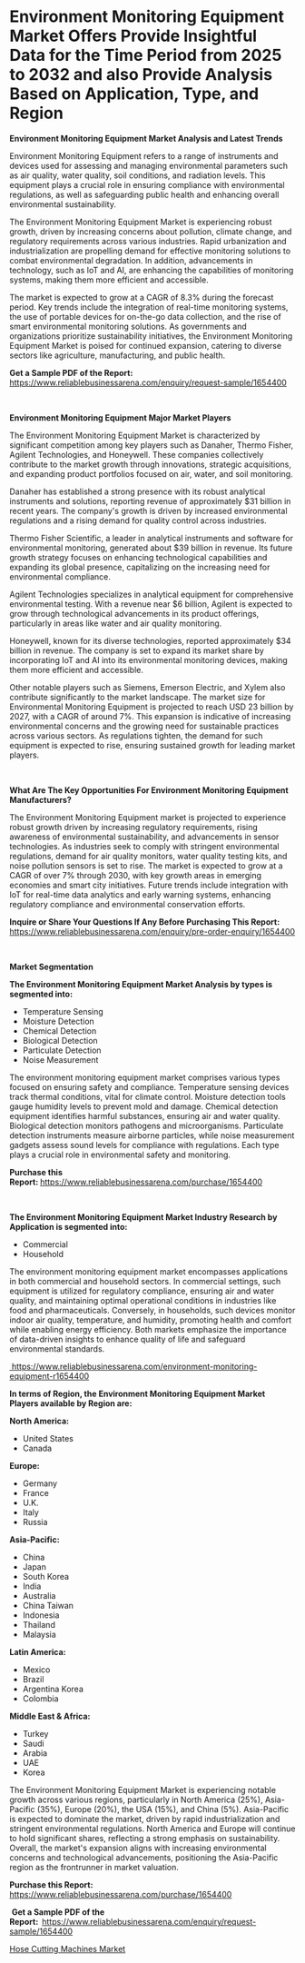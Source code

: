 <p><h1>Environment Monitoring Equipment Market Offers Provide Insightful Data for the Time Period from 2025 to 2032 and also Provide Analysis Based on Application, Type, and Region</h1></p><p><strong>Environment Monitoring Equipment Market Analysis and Latest Trends</strong></p>
<p><p>Environment Monitoring Equipment refers to a range of instruments and devices used for assessing and managing environmental parameters such as air quality, water quality, soil conditions, and radiation levels. This equipment plays a crucial role in ensuring compliance with environmental regulations, as well as safeguarding public health and enhancing overall environmental sustainability.</p><p>The Environment Monitoring Equipment Market is experiencing robust growth, driven by increasing concerns about pollution, climate change, and regulatory requirements across various industries. Rapid urbanization and industrialization are propelling demand for effective monitoring solutions to combat environmental degradation. In addition, advancements in technology, such as IoT and AI, are enhancing the capabilities of monitoring systems, making them more efficient and accessible.</p><p>The market is expected to grow at a CAGR of 8.3% during the forecast period. Key trends include the integration of real-time monitoring systems, the use of portable devices for on-the-go data collection, and the rise of smart environmental monitoring solutions. As governments and organizations prioritize sustainability initiatives, the Environment Monitoring Equipment Market is poised for continued expansion, catering to diverse sectors like agriculture, manufacturing, and public health.</p></p>
<p><strong>Get a Sample PDF of the Report:&nbsp;</strong> <a href="https://www.reliablebusinessarena.com/enquiry/request-sample/1654400?utm_campaign=2339&utm_medium=2&utm_source=Github&utm_content=ia&utm_term=23022025&utm_id=environment-monitoring-equipment">https://www.reliablebusinessarena.com/enquiry/request-sample/1654400</a></p>
<p>&nbsp;</p>
<p><strong>Environment Monitoring Equipment Major Market Players</strong></p>
<p><p>The Environment Monitoring Equipment Market is characterized by significant competition among key players such as Danaher, Thermo Fisher, Agilent Technologies, and Honeywell. These companies collectively contribute to the market growth through innovations, strategic acquisitions, and expanding product portfolios focused on air, water, and soil monitoring.</p><p>Danaher has established a strong presence with its robust analytical instruments and solutions, reporting revenue of approximately $31 billion in recent years. The company's growth is driven by increased environmental regulations and a rising demand for quality control across industries.</p><p>Thermo Fisher Scientific, a leader in analytical instruments and software for environmental monitoring, generated about $39 billion in revenue. Its future growth strategy focuses on enhancing technological capabilities and expanding its global presence, capitalizing on the increasing need for environmental compliance.</p><p>Agilent Technologies specializes in analytical equipment for comprehensive environmental testing. With a revenue near $6 billion, Agilent is expected to grow through technological advancements in its product offerings, particularly in areas like water and air quality monitoring.</p><p>Honeywell, known for its diverse technologies, reported approximately $34 billion in revenue. The company is set to expand its market share by incorporating IoT and AI into its environmental monitoring devices, making them more efficient and accessible.</p><p>Other notable players such as Siemens, Emerson Electric, and Xylem also contribute significantly to the market landscape. The market size for Environmental Monitoring Equipment is projected to reach USD 23 billion by 2027, with a CAGR of around 7%. This expansion is indicative of increasing environmental concerns and the growing need for sustainable practices across various sectors. As regulations tighten, the demand for such equipment is expected to rise, ensuring sustained growth for leading market players.</p></p>
<p>&nbsp;</p>
<p><strong>What Are The Key Opportunities For Environment Monitoring Equipment Manufacturers?</strong></p>
<p><p>The Environment Monitoring Equipment market is projected to experience robust growth driven by increasing regulatory requirements, rising awareness of environmental sustainability, and advancements in sensor technologies. As industries seek to comply with stringent environmental regulations, demand for air quality monitors, water quality testing kits, and noise pollution sensors is set to rise. The market is expected to grow at a CAGR of over 7% through 2030, with key growth areas in emerging economies and smart city initiatives. Future trends include integration with IoT for real-time data analytics and early warning systems, enhancing regulatory compliance and environmental conservation efforts.</p></p>
<p><strong>Inquire or Share Your Questions If Any Before Purchasing This Report:</strong> <a href="https://www.reliablebusinessarena.com/enquiry/pre-order-enquiry/1654400?utm_campaign=2339&utm_medium=2&utm_source=Github&utm_content=ia&utm_term=23022025&utm_id=environment-monitoring-equipment">https://www.reliablebusinessarena.com/enquiry/pre-order-enquiry/1654400</a></p>
<p>&nbsp;</p>
<p><strong>Market Segmentation</strong></p>
<p><strong>The Environment Monitoring Equipment Market Analysis by types is segmented into:</strong></p>
<p><ul><li>Temperature Sensing</li><li>Moisture Detection</li><li>Chemical Detection</li><li>Biological Detection</li><li>Particulate Detection</li><li>Noise Measurement</li></ul></p>
<p><p>The environment monitoring equipment market comprises various types focused on ensuring safety and compliance. Temperature sensing devices track thermal conditions, vital for climate control. Moisture detection tools gauge humidity levels to prevent mold and damage. Chemical detection equipment identifies harmful substances, ensuring air and water quality. Biological detection monitors pathogens and microorganisms. Particulate detection instruments measure airborne particles, while noise measurement gadgets assess sound levels for compliance with regulations. Each type plays a crucial role in environmental safety and monitoring.</p></p>
<p><strong>Purchase this Report:&nbsp;</strong><a href="https://www.reliablebusinessarena.com/purchase/1654400?utm_campaign=2339&utm_medium=2&utm_source=Github&utm_content=ia&utm_term=23022025&utm_id=environment-monitoring-equipment">https://www.reliablebusinessarena.com/purchase/1654400</a></p>
<p>&nbsp;</p>
<p><strong>The Environment Monitoring Equipment Market Industry Research by Application is segmented into:</strong></p>
<p><ul><li>Commercial</li><li>Household</li></ul></p>
<p><p>The environment monitoring equipment market encompasses applications in both commercial and household sectors. In commercial settings, such equipment is utilized for regulatory compliance, ensuring air and water quality, and maintaining optimal operational conditions in industries like food and pharmaceuticals. Conversely, in households, such devices monitor indoor air quality, temperature, and humidity, promoting health and comfort while enabling energy efficiency. Both markets emphasize the importance of data-driven insights to enhance quality of life and safeguard environmental standards.</p></p>
<p><a href="https://www.reliablebusinessarena.com/environment-monitoring-equipment-r1654400?utm_campaign=2339&utm_medium=2&utm_source=Github&utm_content=ia&utm_term=23022025&utm_id=environment-monitoring-equipment">&nbsp;https://www.reliablebusinessarena.com/environment-monitoring-equipment-r1654400</a></p>
<p><strong>In terms of Region, the Environment Monitoring Equipment Market Players available by Region are:</strong></p>
<p>
    <p> <strong> North America: </strong>
        <ul>
            <li>United States</li>
            <li>Canada</li>
        </ul>
        </p> 
    <p> <strong> Europe: </strong>
        <ul>
            <li>Germany</li>
            <li>France</li>
            <li>U.K.</li>
            <li>Italy</li>
            <li>Russia</li>
        </ul>
        </p> 
    <p> <strong> Asia-Pacific: </strong>
        <ul>
            <li>China</li>
            <li>Japan</li>
            <li>South Korea</li>
            <li>India</li>
            <li>Australia</li>
            <li>China Taiwan</li>
            <li>Indonesia</li>
            <li>Thailand</li>
            <li>Malaysia</li>
        </ul>
        </p> 
    <p> <strong> Latin America: </strong>
        <ul>
            <li>Mexico</li>
            <li>Brazil</li>
            <li>Argentina Korea</li>
            <li>Colombia</li>
        </ul>
        </p> 
    <p> <strong> Middle East & Africa: </strong>
        <ul>
            <li>Turkey</li>
            <li>Saudi</li>
            <li>Arabia</li>
            <li>UAE</li>
            <li>Korea</li>
        </ul>
    </p>
    </p>
<p><p>The Environment Monitoring Equipment Market is experiencing notable growth across various regions, particularly in North America (25%), Asia-Pacific (35%), Europe (20%), the USA (15%), and China (5%). Asia-Pacific is expected to dominate the market, driven by rapid industrialization and stringent environmental regulations. North America and Europe will continue to hold significant shares, reflecting a strong emphasis on sustainability. Overall, the market's expansion aligns with increasing environmental concerns and technological advancements, positioning the Asia-Pacific region as the frontrunner in market valuation.</p></p>
<p><strong>Purchase this Report: </strong><a href="https://www.reliablebusinessarena.com/purchase/1654400?utm_campaign=2339&utm_medium=2&utm_source=Github&utm_content=ia&utm_term=23022025&utm_id=environment-monitoring-equipment">https://www.reliablebusinessarena.com/purchase/1654400</a></p>
<p>&nbsp;<strong>Get a Sample PDF of the Report:&nbsp;&nbsp;</strong><a href="https://www.reliablebusinessarena.com/enquiry/request-sample/1654400?utm_campaign=2339&utm_medium=2&utm_source=Github&utm_content=ia&utm_term=23022025&utm_id=environment-monitoring-equipment">https://www.reliablebusinessarena.com/enquiry/request-sample/1654400</a></p>
<p><strong></strong></p>
<p><p><a href="https://github.com/arnoldannice0/Market-Research-Report-List-1/blob/main/hose-cutting-machines-market.md?utm_campaign=2339&utm_medium=2&utm_source=Github&utm_content=ia&utm_term=23022025&utm_id=environment-monitoring-equipment">Hose Cutting Machines Market</a></p></p>